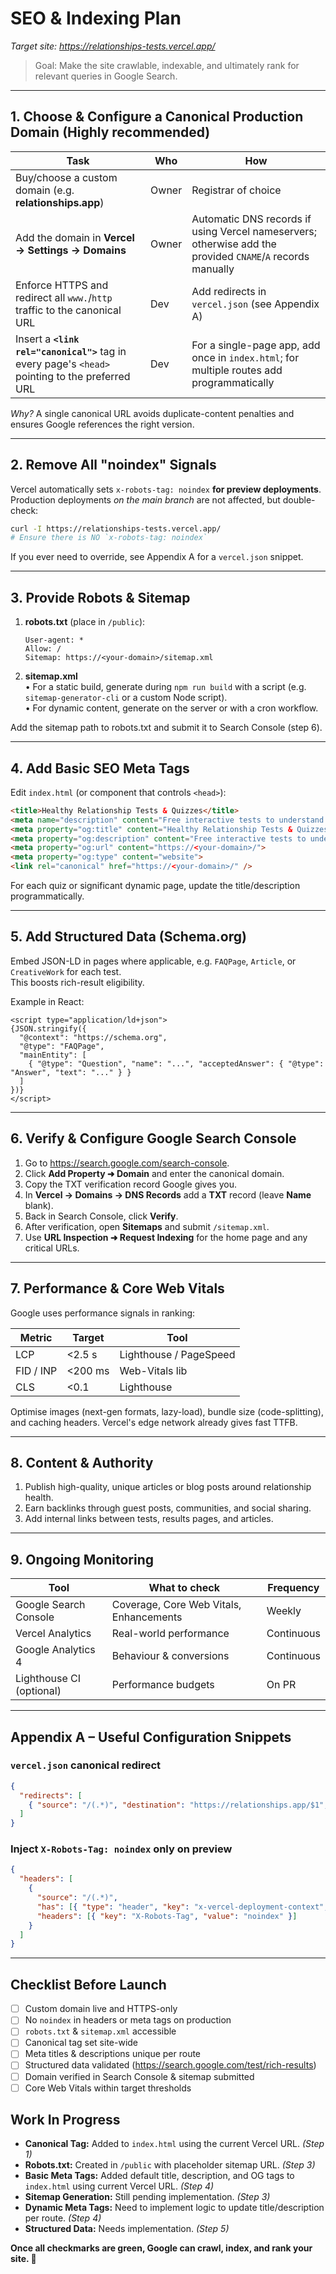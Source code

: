 # SEO & Indexing Plan  
_Target site: https://relationships-tests.vercel.app/_  

> Goal: Make the site crawlable, indexable, and ultimately rank for relevant queries in Google Search.

---

## 1. Choose & Configure a Canonical Production Domain (Highly recommended)

| Task | Who | How |
| --- | --- | --- |
| Buy/choose a custom domain (e.g. **relationships.app**) | Owner | Registrar of choice |
| Add the domain in **Vercel → Settings → Domains** | Owner | Automatic DNS records if using Vercel nameservers; otherwise add the provided `CNAME`/`A` records manually |
| Enforce HTTPS and redirect all `www.`/`http` traffic to the canonical URL | Dev | Add redirects in `vercel.json` (see Appendix A) |
| Insert a **`<link rel="canonical">`** tag in every page's `<head>` pointing to the preferred URL | Dev | For a single-page app, add once in `index.html`; for multiple routes add programmatically |

*Why?* A single canonical URL avoids duplicate-content penalties and ensures Google references the right version.

---

## 2. Remove All "noindex" Signals

Vercel automatically sets `x-robots-tag: noindex` **for preview deployments**.  
Production deployments _on the main branch_ are not affected, but double-check:

```bash
curl -I https://relationships-tests.vercel.app/
# Ensure there is NO `x-robots-tag: noindex`
```

If you ever need to override, see Appendix A for a `vercel.json` snippet.

---

## 3. Provide Robots & Sitemap

1. **robots.txt** (place in `/public`):
   ```
   User-agent: *
   Allow: /
   Sitemap: https://<your-domain>/sitemap.xml
   ```
2. **sitemap.xml**  
   • For a static build, generate during `npm run build` with a script (e.g. `sitemap-generator-cli` or a custom Node script).  
   • For dynamic content, generate on the server or with a cron workflow.

Add the sitemap path to robots.txt and submit it to Search Console (step 6).

---

## 4. Add Basic SEO Meta Tags

Edit `index.html` (or component that controls `<head>`):

```html
<title>Healthy Relationship Tests & Quizzes</title>
<meta name="description" content="Free interactive tests to understand and improve your relationships.">
<meta property="og:title" content="Healthy Relationship Tests & Quizzes">
<meta property="og:description" content="Free interactive tests to understand and improve your relationships.">
<meta property="og:url" content="https://<your-domain>/">
<meta property="og:type" content="website">
<link rel="canonical" href="https://<your-domain>/" />
```

For each quiz or significant dynamic page, update the title/description programmatically.

---

## 5. Add Structured Data (Schema.org)

Embed JSON-LD in pages where applicable, e.g. `FAQPage`, `Article`, or `CreativeWork` for each test.  
This boosts rich-result eligibility.

Example in React:

```tsx
<script type="application/ld+json">
{JSON.stringify({
  "@context": "https://schema.org",
  "@type": "FAQPage",
  "mainEntity": [
    { "@type": "Question", "name": "...", "acceptedAnswer": { "@type": "Answer", "text": "..." } }
  ]
})}
</script>
```

---

## 6. Verify & Configure Google Search Console

1. Go to <https://search.google.com/search-console>.  
2. Click **Add Property ➜ Domain** and enter the canonical domain.  
3. Copy the TXT verification record Google gives you.  
4. In **Vercel → Domains → DNS Records** add a **TXT** record (leave **Name** blank).  
5. Back in Search Console, click **Verify**.  
6. After verification, open **Sitemaps** and submit `/sitemap.xml`.  
7. Use **URL Inspection ➜ Request Indexing** for the home page and any critical URLs.

---

## 7. Performance & Core Web Vitals

Google uses performance signals in ranking:

| Metric | Target | Tool |
| --- | --- | --- |
| LCP | <2.5 s | Lighthouse / PageSpeed |
| FID / INP | <200 ms | Web-Vitals lib |
| CLS | <0.1 | Lighthouse |

Optimise images (next-gen formats, lazy-load), bundle size (code-splitting), and caching headers. Vercel's edge network already gives fast TTFB.

---

## 8. Content & Authority

1. Publish high-quality, unique articles or blog posts around relationship health.  
2. Earn backlinks through guest posts, communities, and social sharing.  
3. Add internal links between tests, results pages, and articles.

---

## 9. Ongoing Monitoring

| Tool | What to check | Frequency |
| --- | --- | --- |
| Google Search Console | Coverage, Core Web Vitals, Enhancements | Weekly |
| Vercel Analytics | Real-world performance | Continuous |
| Google Analytics 4 | Behaviour & conversions | Continuous |
| Lighthouse CI (optional) | Performance budgets | On PR |

---

## Appendix A – Useful Configuration Snippets

### `vercel.json` canonical redirect

```json
{
  "redirects": [
    { "source": "/(.*)", "destination": "https://relationships.app/$1", "permanent": true }
  ]
}
```

### Inject `X-Robots-Tag: noindex` only on preview

```json
{
  "headers": [
    {
      "source": "/(.*)",
      "has": [{ "type": "header", "key": "x-vercel-deployment-context", "value": "preview" }],
      "headers": [{ "key": "X-Robots-Tag", "value": "noindex" }]
    }
  ]
}
```

---

## Checklist Before Launch

- [ ] Custom domain live and HTTPS-only  
- [ ] No `noindex` in headers or meta tags on production  
- [ ] `robots.txt` & `sitemap.xml` accessible  
- [ ] Canonical tag set site-wide  
- [ ] Meta titles & descriptions unique per route  
- [ ] Structured data validated (<https://search.google.com/test/rich-results>)  
- [ ] Domain verified in Search Console & sitemap submitted  
- [ ] Core Web Vitals within target thresholds  

## Work In Progress

- **Canonical Tag:** Added to `index.html` using the current Vercel URL. _(Step 1)_ 
- **Robots.txt:** Created in `/public` with placeholder sitemap URL. _(Step 3)_
- **Basic Meta Tags:** Added default title, description, and OG tags to `index.html` using current Vercel URL. _(Step 4)_
- **Sitemap Generation:** Still pending implementation. _(Step 3)_
- **Dynamic Meta Tags:** Need to implement logic to update title/description per route. _(Step 4)_
- **Structured Data:** Needs implementation. _(Step 5)_

**Once all checkmarks are green, Google can crawl, index, and rank your site. 🚀**

